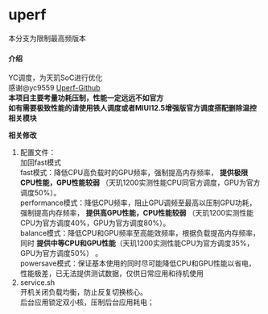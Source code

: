 # uperf
本分支为限制最高频版本
#### 介绍  
YC调度，为天玑SoC进行优化  
感谢@yc9559 [Uperf-Github](https://github.com/yc9559/uperf)  
 **本项目主要考量功耗压制，性能一定远远不如官方**  
 **如有需要极致性能的请使用铁人调度或者MIUI12.5增强版官方调度搭配删除温控相关模块** 

 **相关修改**  
1. 配置文件：  
加回fast模式  
fast模式：降低CPU高负载时的GPU频率，强制提高内存频率， **提供极限CPU性能，GPU性能较弱** （天玑1200实测性能CPU同官方调度，GPU为官方调度50%）。  
performance模式：降低CPU频率，阻止GPU调频至最高以压制GPU功耗，强制提高内存频率， **提供高GPU性能，CPU性能较弱** （天玑1200实测性能CPU为官方调度40%，GPU为官方调度80%）。  
balance模式：降低CPU和GPU频率至高能效频率，根据负载提高内存频率，同时 **提供中等CPU和GPU性能**（天玑1200实测性能CPU为官方调度35%，GPU为官方调度50%） 。  
powersave模式：保证基本使用的同时尽可能降低CPU和GPU性能以省电，性能极差，已无法提供测试数据，仅供日常应用和待机使用  
2. service.sh  
开机关闭负载均衡，防止反复切换核心。    
后台应用锁定双小核，压制后台应用耗电；  